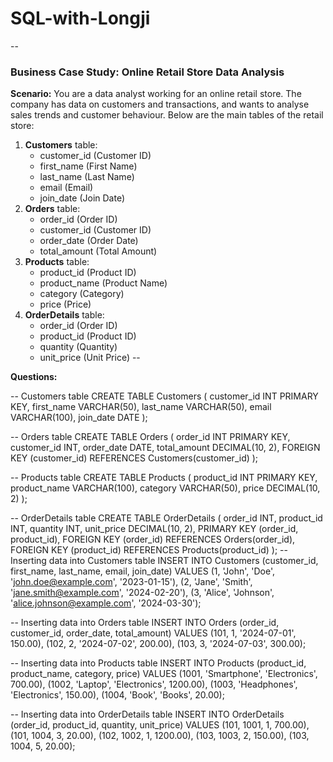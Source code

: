 # SQL-with-Longji
--
### Business Case Study: Online Retail Store Data Analysis

**Scenario:**
You are a data analyst working for an online retail store. The company has data on customers and transactions, and wants to analyse sales trends and customer behaviour. Below are the main tables of the retail store:

1. **Customers** table:
    - customer_id (Customer ID)
    - first_name (First Name)
    - last_name (Last Name)
    - email (Email)
    - join_date (Join Date)
2. **Orders** table:
    - order_id (Order ID)
    - customer_id (Customer ID)
    - order_date (Order Date)
    - total_amount (Total Amount)
3. **Products** table:
    - product_id (Product ID)
    - product_name (Product Name)
    - category (Category)
    - price (Price)
4. **OrderDetails** table:
    - order_id (Order ID)
    - product_id (Product ID)
    - quantity (Quantity)
    - unit_price (Unit Price)
--

**Questions:**

-- Customers table
CREATE TABLE Customers (
    customer_id INT PRIMARY KEY,
    first_name VARCHAR(50),
    last_name VARCHAR(50),
    email VARCHAR(100),
    join_date DATE
);

-- Orders table
CREATE TABLE Orders (
    order_id INT PRIMARY KEY,
    customer_id INT,
    order_date DATE,
    total_amount DECIMAL(10, 2),
    FOREIGN KEY (customer_id) REFERENCES Customers(customer_id)
);

-- Products table
CREATE TABLE Products (
    product_id INT PRIMARY KEY,
    product_name VARCHAR(100),
    category VARCHAR(50),
    price DECIMAL(10, 2)
);

-- OrderDetails table
CREATE TABLE OrderDetails (
    order_id INT,
    product_id INT,
    quantity INT,
    unit_price DECIMAL(10, 2),
    PRIMARY KEY (order_id, product_id),
    FOREIGN KEY (order_id) REFERENCES Orders(order_id),
    FOREIGN KEY (product_id) REFERENCES Products(product_id)
);
-- Inserting data into Customers table
INSERT INTO Customers (customer_id, first_name, last_name, email, join_date)
VALUES 
(1, 'John', 'Doe', 'john.doe@example.com', '2023-01-15'),
(2, 'Jane', 'Smith', 'jane.smith@example.com', '2024-02-20'),
(3, 'Alice', 'Johnson', 'alice.johnson@example.com', '2024-03-30');

-- Inserting data into Orders table
INSERT INTO Orders (order_id, customer_id, order_date, total_amount)
VALUES 
(101, 1, '2024-07-01', 150.00),
(102, 2, '2024-07-02', 200.00),
(103, 3, '2024-07-03', 300.00);

-- Inserting data into Products table
INSERT INTO Products (product_id, product_name, category, price)
VALUES 
(1001, 'Smartphone', 'Electronics', 700.00),
(1002, 'Laptop', 'Electronics', 1200.00),
(1003, 'Headphones', 'Electronics', 150.00),
(1004, 'Book', 'Books', 20.00);

-- Inserting data into OrderDetails table
INSERT INTO OrderDetails (order_id, product_id, quantity, unit_price)
VALUES 
(101, 1001, 1, 700.00),
(101, 1004, 3, 20.00),
(102, 1002, 1, 1200.00),
(103, 1003, 2, 150.00),
(103, 1004, 5, 20.00);
